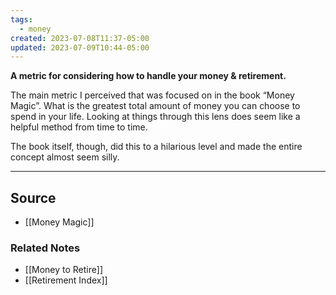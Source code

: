 ```yaml
---
tags:
  - money
created: 2023-07-08T11:37-05:00
updated: 2023-07-09T10:44-05:00
---
```

**A metric for considering how to handle your money & retirement.**

The main metric I perceived that was focused on in the book “Money Magic”. What is the greatest total amount of money you can choose to spend in your life. Looking at things through this lens does seem like a helpful method from time to time. 

The book itself, though, did this to a hilarious level and made the entire concept almost seem silly.

---

## Source
- [[Money Magic]]

### Related Notes
- [[Money to Retire]] 
- [[Retirement Index]]